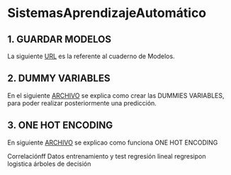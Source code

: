 # SistemasAprendizajeAutomático
## 1. GUARDAR MODELOS

La siguiente [URL](https://github.com/marcosgil1996/SISTEMA-APRENDIZAJE-AUTOMATICO/blob/main/2.guardar_modelos/creacion_modelo_marcosgilcaravaca.ipynb
)
 es la referente al cuaderno de Modelos.




## 2. DUMMY VARIABLES

En el siguiente [ARCHIVO](https://github.com/marcosgil1996/SISTEMA-APRENDIZAJE-AUTOMATICO/blob/main/1.dummy_variables/hot-encoding-marcosgilcaravaca.ipynb) se explica como crear las DUMMIES VARIABLES, para poder realizar posteriormente una predicción.



## 3. ONE HOT ENCODING

En siguiente [ARCHIVO](https://github.com/marcosgil1996/SISTEMA-APRENDIZAJE-AUTOMATICO/blob/main/3.one_hot_encoding/one-hot-encode-1-marcosgilcaravaca.ipynb) se explicao como funciona ONE HOT ENCODING





Correlaciónff
Datos entrenamiento y test
regresión lineal
regresipon logistica
árboles de decisión

